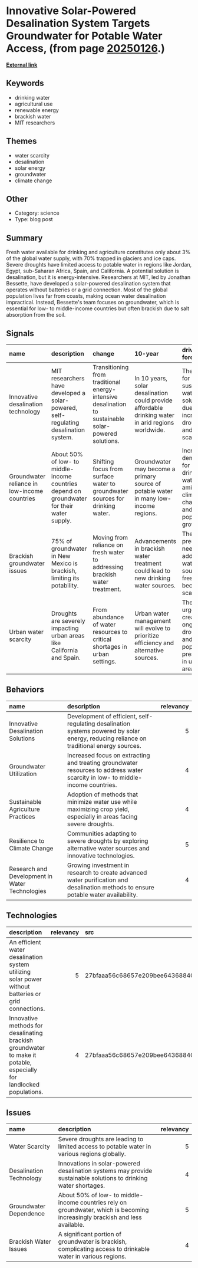 # __Innovative Solar-Powered Desalination System Targets Groundwater for Potable Water Access__, (from page [20250126](https://kghosh.substack.com/p/20250126).)

__[External link](https://arstechnica.com/science/2024/10/desalination-system-adjusts-itself-to-work-with-renewable-power/)__



## Keywords

* drinking water
* agricultural use
* renewable energy
* brackish water
* MIT researchers

## Themes

* water scarcity
* desalination
* solar energy
* groundwater
* climate change

## Other

* Category: science
* Type: blog post

## Summary

Fresh water available for drinking and agriculture constitutes only about 3% of the global water supply, with 70% trapped in glaciers and ice caps. Severe droughts have limited access to potable water in regions like Jordan, Egypt, sub-Saharan Africa, Spain, and California. A potential solution is desalination, but it is energy-intensive. Researchers at MIT, led by Jonathan Bessette, have developed a solar-powered desalination system that operates without batteries or a grid connection. Most of the global population lives far from coasts, making ocean water desalination impractical. Instead, Bessette's team focuses on groundwater, which is essential for low- to middle-income countries but often brackish due to salt absorption from the soil.

## Signals

| name                                         | description                                                                                | change                                                                                               | 10-year                                                                                            | driving-force                                                                           |   relevancy |
|:---------------------------------------------|:-------------------------------------------------------------------------------------------|:-----------------------------------------------------------------------------------------------------|:---------------------------------------------------------------------------------------------------|:----------------------------------------------------------------------------------------|------------:|
| Innovative desalination technology           | MIT researchers have developed a solar-powered, self-regulating desalination system.       | Transitioning from traditional energy-intensive desalination to sustainable solar-powered solutions. | In 10 years, solar desalination could provide affordable drinking water in arid regions worldwide. | The need for sustainable water solutions due to increasing droughts and water scarcity. |           4 |
| Groundwater reliance in low-income countries | About 50% of low- to middle-income countries depend on groundwater for their water supply. | Shifting focus from surface water to groundwater sources for drinking water.                         | Groundwater may become a primary source of potable water in many low-income regions.               | Increased demand for drinking water amidst climate change and population growth.        |           5 |
| Brackish groundwater issues                  | 75% of groundwater in New Mexico is brackish, limiting its potability.                     | Moving from reliance on fresh water to addressing brackish water treatment.                          | Advancements in brackish water treatment could lead to new drinking water sources.                 | The pressing need for additional water sources as fresh water becomes scarce.           |           4 |
| Urban water scarcity                         | Droughts are severely impacting urban areas like California and Spain.                     | From abundance of water resources to critical shortages in urban settings.                           | Urban water management will evolve to prioritize efficiency and alternative sources.               | The urgency created by ongoing droughts and population pressures in urban areas.        |           5 |

## Behaviors

| name                                           | description                                                                                                                              |   relevancy |
|:-----------------------------------------------|:-----------------------------------------------------------------------------------------------------------------------------------------|------------:|
| Innovative Desalination Solutions              | Development of efficient, self-regulating desalination systems powered by solar energy, reducing reliance on traditional energy sources. |           5 |
| Groundwater Utilization                        | Increased focus on extracting and treating groundwater resources to address water scarcity in low- to middle-income countries.           |           4 |
| Sustainable Agriculture Practices              | Adoption of methods that minimize water use while maximizing crop yield, especially in areas facing severe droughts.                     |           4 |
| Resilience to Climate Change                   | Communities adapting to severe droughts by exploring alternative water sources and innovative technologies.                              |           5 |
| Research and Development in Water Technologies | Growing investment in research to create advanced water purification and desalination methods to ensure potable water availability.      |           4 |

## Technologies

| description                                                                                                         |   relevancy | src                              |
|:--------------------------------------------------------------------------------------------------------------------|------------:|:---------------------------------|
| An efficient water desalination system utilizing solar power without batteries or grid connections.                 |           5 | 27bfaaa56c68657e209bee643688404c |
| Innovative methods for desalinating brackish groundwater to make it potable, especially for landlocked populations. |           4 | 27bfaaa56c68657e209bee643688404c |

## Issues

| name                    | description                                                                                                                   |   relevancy |
|:------------------------|:------------------------------------------------------------------------------------------------------------------------------|------------:|
| Water Scarcity          | Severe droughts are leading to limited access to potable water in various regions globally.                                   |           5 |
| Desalination Technology | Innovations in solar-powered desalination systems may provide sustainable solutions to drinking water shortages.              |           4 |
| Groundwater Dependence  | About 50% of low- to middle-income countries rely on groundwater, which is becoming increasingly brackish and less available. |           5 |
| Brackish Water Issues   | A significant portion of groundwater is brackish, complicating access to drinkable water in various regions.                  |           4 |